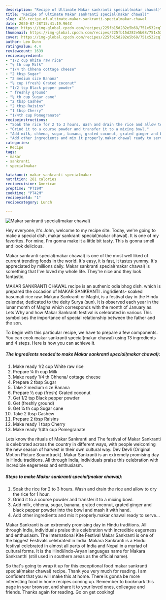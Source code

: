 ```yaml
---
description: "Recipe of Ultimate Makar sankranti special(makar chawal)"
title: "Recipe of Ultimate Makar sankranti special(makar chawal)"
slug: 426-recipe-of-ultimate-makar-sankranti-specialmakar-chawal
date: 2020-07-28T15:41:19.964Z
image: https://img-global.cpcdn.com/recipes/225fb15d282e5b68/751x532cq70/makar-sankranti-specialmakar-chawal-recipe-main-photo.jpg
thumbnail: https://img-global.cpcdn.com/recipes/225fb15d282e5b68/751x532cq70/makar-sankranti-specialmakar-chawal-recipe-main-photo.jpg
cover: https://img-global.cpcdn.com/recipes/225fb15d282e5b68/751x532cq70/makar-sankranti-specialmakar-chawal-recipe-main-photo.jpg
author: Leo Dunn
ratingvalue: 4.4
reviewcount: 1699
recipeingredient:
- "1/2 cup White raw rice"
- "¼ th cup Milk"
- "1/4 th Chhena cottage cheese"
- "2 tbsp Sugar"
- "2 medium size Banana"
- "½ cup (fresh) Grated coconut"
- "1/2 tsp Black pepper powder"
- " freshly ground"
- "¼ th cup Sugar cane"
- "2 tbsp Cashew"
- "2 tbsp Raisins"
- "1 tbsp Cherry"
- "1/4th cup Pomegranate"
recipeinstructions:
- "Soak the rice for 2 to 3 hours. Wash and drain the rice and allow to dry the rice for 1 hour."
- "Grind it to a course powder and transfer it to a mixing bowl."
- "Add milk, chhena, sugar, banana, grated coconut, grated ginger and black pepper powder into the bowl and mash it with hand."
- "Add other ingredients and mix it properly.makar chawal ready to serve..."
categories:
- Recipe
tags:
- makar
- sankranti
- specialmakar

katakunci: makar sankranti specialmakar 
nutrition: 281 calories
recipecuisine: American
preptime: "PT19M"
cooktime: "PT42M"
recipeyield: "1"
recipecategory: Lunch

---
```



![Makar sankranti special(makar chawal)](https://img-global.cpcdn.com/recipes/225fb15d282e5b68/751x532cq70/makar-sankranti-specialmakar-chawal-recipe-main-photo.jpg)

Hey everyone, it's John, welcome to my recipe site. Today, we're going to make a special dish, makar sankranti special(makar chawal). It is one of my favorites. For mine, I'm gonna make it a little bit tasty. This is gonna smell and look delicious.

Makar sankranti special(makar chawal) is one of the most well liked of current trending foods in the world. It's easy, it is fast, it tastes yummy. It's appreciated by millions daily. Makar sankranti special(makar chawal) is something that I've loved my whole life. They're nice and they look fantastic.

MAKAR SANKRANTI CHAWAL recipe is an authenic odia bhog dish. which is prepared the occasion of MAKAR SANKRANTI . ingridients- soaked basumati rice raw. Makara Sankranti or Maghi, is a festival day in the Hindu calendar, dedicated to the deity Surya (sun). It is observed each year in the lunar month of Magha which corresponds with the month of January as. Lets Why and how Makar Sankranti festival is celebrated in various This symbolises the importance of special relationship between the father and the son.


To begin with this particular recipe, we have to prepare a few components. You can cook makar sankranti special(makar chawal) using 13 ingredients and 4 steps. Here is how you can achieve it.

<!--inarticleads1-->

##### The ingredients needed to make Makar sankranti special(makar chawal):

1. Make ready 1/2 cup White raw rice
1. Prepare ¼ th cup Milk
1. Make ready 1/4 th Chhena/ cottage cheese
1. Prepare 2 tbsp Sugar
1. Take 2 medium size Banana
1. Prepare ½ cup (fresh) Grated coconut
1. Get 1/2 tsp Black pepper powder
1. Get  (freshly ground)
1. Get ¼ th cup Sugar cane
1. Take 2 tbsp Cashew
1. Prepare 2 tbsp Raisins
1. Make ready 1 tbsp Cherry
1. Make ready 1/4th cup Pomegranate


Lets know the rituals of Makar Sankranti and The festival of Makar Sankranti is celebrated across the country in different ways, with people welcoming the new season of harvest in their own cultural way. Dev Devli (Original Motion Picture Soundtrack). Makar Sankranti is an extremely promising day in Hindu traditions. All through India, individuals praise this celebration with incredible eagerness and enthusiasm. 

<!--inarticleads2-->

##### Steps to make Makar sankranti special(makar chawal):

1. Soak the rice for 2 to 3 hours. Wash and drain the rice and allow to dry the rice for 1 hour.
1. Grind it to a course powder and transfer it to a mixing bowl.
1. Add milk, chhena, sugar, banana, grated coconut, grated ginger and black pepper powder into the bowl and mash it with hand.
1. Add other ingredients and mix it properly.makar chawal ready to serve...


Makar Sankranti is an extremely promising day in Hindu traditions. All through India, individuals praise this celebration with incredible eagerness and enthusiasm. The International Kite Festival Makar Sankranti is one of the biggest Festivals celebrated in India. Makara Sankranti is a Hindu festival celebrated in almost all parts of India and Nepal in a myriad of cultural forms. It is the Hindi/Indo-Aryan languages name for Makara Sankranthi (still used in southern areas as the official name). 

So that's going to wrap it up for this exceptional food makar sankranti special(makar chawal) recipe. Thank you very much for reading. I am confident that you will make this at home. There is gonna be more interesting food in home recipes coming up. Remember to bookmark this page in your browser, and share it to your loved ones, colleague and friends. Thanks again for reading. Go on get cooking!
